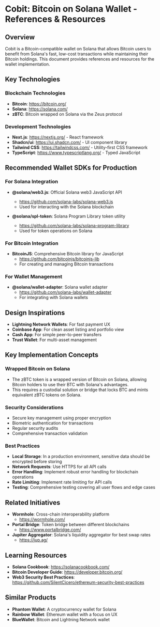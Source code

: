 # Cobit: Bitcoin on Solana Wallet - References & Resources

## Overview
Cobit is a Bitcoin-compatible wallet on Solana that allows Bitcoin users to benefit from Solana's fast, low-cost transactions while maintaining their Bitcoin holdings. This document provides references and resources for the wallet implementation.

## Key Technologies

### Blockchain Technologies
- **Bitcoin**: https://bitcoin.org/
- **Solana**: https://solana.com/
- **zBTC**: Bitcoin wrapped on Solana via the Zeus protocol

### Development Technologies
- **Next.js**: https://nextjs.org/ - React framework
- **Shadcn/ui**: https://ui.shadcn.com/ - UI component library
- **Tailwind CSS**: https://tailwindcss.com/ - Utility-first CSS framework
- **TypeScript**: https://www.typescriptlang.org/ - Typed JavaScript

## Recommended Wallet SDKs for Production

### For Solana Integration
- **@solana/web3.js**: Official Solana web3 JavaScript API
  - https://github.com/solana-labs/solana-web3.js
  - Used for interacting with the Solana blockchain
  
- **@solana/spl-token**: Solana Program Library token utility
  - https://github.com/solana-labs/solana-program-library
  - Used for token operations on Solana

### For Bitcoin Integration
- **BitcoinJS**: Comprehensive Bitcoin library for JavaScript
  - https://github.com/bitcoinjs/bitcoinjs-lib
  - For creating and managing Bitcoin transactions

### For Wallet Management
- **@solana/wallet-adapter**: Solana wallet adapter
  - https://github.com/solana-labs/wallet-adapter
  - For integrating with Solana wallets

## Design Inspirations
- **Lightning Network Wallets**: For fast payment UX
- **Coinbase App**: For clean asset listing and portfolio view
- **Cash App**: For simple peer-to-peer transfers
- **Trust Wallet**: For multi-asset management

## Key Implementation Concepts

### Wrapped Bitcoin on Solana
- The zBTC token is a wrapped version of Bitcoin on Solana, allowing Bitcoin holders to use their BTC with Solana's advantages.
- This requires a custodial solution or bridge that locks BTC and mints equivalent zBTC tokens on Solana.

### Security Considerations
- Secure key management using proper encryption
- Biometric authentication for transactions
- Regular security audits
- Comprehensive transaction validation

### Best Practices
- **Local Storage**: In a production environment, sensitive data should be encrypted before storing
- **Network Requests**: Use HTTPS for all API calls
- **Error Handling**: Implement robust error handling for blockchain operations
- **Rate Limiting**: Implement rate limiting for API calls
- **Testing**: Comprehensive testing covering all user flows and edge cases

## Related Initiatives
- **Wormhole**: Cross-chain interoperability platform
  - https://wormhole.com/
- **Portal Bridge**: Token bridge between different blockchains
  - https://www.portalbridge.com/
- **Jupiter Aggregator**: Solana's liquidity aggregator for best swap rates
  - https://jup.ag/

## Learning Resources
- **Solana Cookbook**: https://solanacookbook.com/
- **Bitcoin Developer Guide**: https://developer.bitcoin.org/
- **Web3 Security Best Practices**: https://github.com/SilentCicero/ethereum-security-best-practices

## Similar Products
- **Phantom Wallet**: A cryptocurrency wallet for Solana
- **Rainbow Wallet**: Ethereum wallet with a focus on UX
- **BlueWallet**: Bitcoin and Lightning Network wallet
